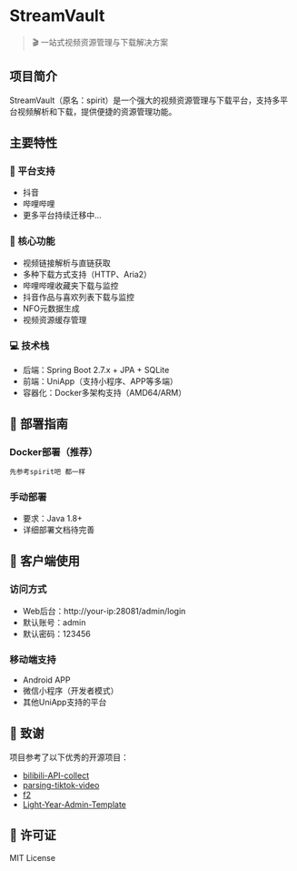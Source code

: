 # StreamVault

> 🎬 一站式视频资源管理与下载解决方案

## 项目简介

StreamVault（原名：spirit）是一个强大的视频资源管理与下载平台，支持多平台视频解析和下载，提供便捷的资源管理功能。

## 主要特性

### 🎯 平台支持
- 抖音
- 哔哩哔哩
- 更多平台持续迁移中...

### 🚀 核心功能
- 视频链接解析与直链获取
- 多种下载方式支持（HTTP、Aria2）
- 哔哩哔哩收藏夹下载与监控
- 抖音作品与喜欢列表下载与监控
- NFO元数据生成
- 视频资源缓存管理

### 💻 技术栈
- 后端：Spring Boot 2.7.x + JPA + SQLite
- 前端：UniApp（支持小程序、APP等多端）
- 容器化：Docker多架构支持（AMD64/ARM）

## 🔧 部署指南

### Docker部署（推荐）

```bash
先参考spirit吧 都一样
```

### 手动部署
- 要求：Java 1.8+
- 详细部署文档待完善

## 📱 客户端使用

### 访问方式
- Web后台：http://your-ip:28081/admin/login
- 默认账号：admin
- 默认密码：123456

### 移动端支持
- Android APP
- 微信小程序（开发者模式）
- 其他UniApp支持的平台

## 🙏 致谢
项目参考了以下优秀的开源项目：
- [bilibili-API-collect](https://github.com/SocialSisterYi/bilibili-API-collect)
- [parsing-tiktok-video](https://toscode.gitee.com/zong_zh/parsing-tiktok-video)
- [f2](https://github.com/Johnserf-Seed/f2)
- [Light-Year-Admin-Template](https://gitee.com/yinqi/Light-Year-Admin-Template)

## 📄 许可证
MIT License
